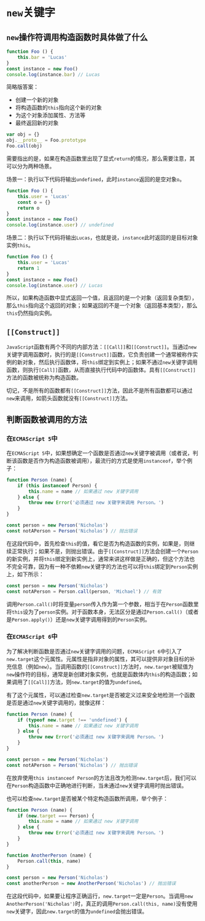 # `new`关键字

## `new`操作符调用构造函数时具体做了什么

```js
function Foo () {
    this.bar = 'Lucas'
}
const instance = new Foo()
console.log(instance.bar) // Lucas
```

简略版答案：

- 创建一个新的对象
- 将构造函数的`this`指向这个新的对象
- 为这个对象添加属性、方法等
- 最终返回新的对象

```js
var obj = {}
obj.__proto__ = Foo.prototype
Foo.call(obj)
```

需要指出的是，如果在构造函数里出现了显式`return`的情况，那么需要注意，其可以分为两种场景。

场景一：执行以下代码将输出`undefined`，此时`instance`返回的是空对象`o`。

```js
function Foo () {
    this.user = 'Lucas'
    const o = {}
    return o
}
const instance = new Foo()
console.log(instance.user) // undefined
```

场景二：执行以下代码将输出`Lucas`，也就是说，`instance`此时返回的是目标对象实例`this`。

```js
function Foo () {
    this.user = 'Lucas'
    return 1
}
const instance = new Foo()
console.log(instance.user) // Lucas
```

所以，如果构造函数中显式返回一个值，且返回的是一个对象（返回复杂类型），那么`this`指向这个返回的对象；如果返回的不是一个对象（返回基本类型），那么`this`仍然指向实例。

## `[[Construct]]`

`JavaScript`函数有两个不同的内部方法：`[[Call]]`和`[[Construct]]`。当通过`new`关键字调用函数时，执行的是`[[Construct]]`函数，它负责创建一个通常被称作实例的新对象，然后执行函数体，将`this`绑定到实例上；如果不通过`new`关键字调用函数，则执行`[Call]]`函数，从而直接执行代码中的函数体。具有`[[Construct]]`方法的函数被统称为构造函数。

切记，不是所有的函数都有`[[Construct]]`方法，因此不是所有函数都可以通过`new`来调用，如箭头函数就没有`[[Construct]]`方法。

## 判断函数被调用的方法

### 在`ECMAScript 5`中

在`ECMAScript 5`中，如果想确定一个函数是否通过`new`关键字被调用（或者说，判断该函数是否作为构造函数被调用），最流行的方式是使用`instanceof`，举个例子：

```js
function Person (name) {
    if (this instanceof Person) {
        this.name = name // 如果通过 new 关键字调用
    } else {
        throw new Error('必须通过 new 关键字来调用 Person。')
    }
}

const person = new Person('Nicholas')
const notAPerson = Person('Nicholas') // 抛出错误
```

在这段代码中，首先检查`this`的值，看它是否为构造函数的实例，如果是，则继续正常执行；如果不是，则抛出错误。由于`[[Construct]]`方法会创建一个`Person`的新实例，并将`this`绑定到新实例上，通常来讲这样做是正确的，但这个方法也不完全可靠，因为有一种不依赖`new`关键字的方法也可以将`this`绑定到`Person`实例上，如下所示：

```js
const person = new Person('Nicholas')
const notAPerson = Person.call(person, 'Michael') // 有效
```

调用`Person.call()`时将变量`person`传入作为第一个参数，相当于在`Person`函数里将`this`设为了`person`实例。对于函数本身，无法区分是通过`Person.call()`（或者是`Person.apply()`）还是`new`关键字调用得到的`Person`实例。

### 在`ECMAScript 6`中

为了解决判断函数是否通过`new`关键字调用的问题，`ECMAScript 6`中引入了`new.target`这个元属性。元属性是指非对象的属性，其可以提供非对象目标的补充信息（例如`new`）。当调用函数的`[[Construct]]`方法时，`new.target`被赋值为`new`操作符的目标，通常是新创建对象实例，也就是函数体内`this`的构造函数；如果调用了`[[Call]]`方法，则`new.target`的值为`undefined`。

有了这个元属性，可以通过检查`new.target`是否被定义过来安全地检测一个函数是否是通过`new`关键字调用的，就像这样：

```js
function Person (name) {
    if (typeof new.target !== 'undefined') {
        this.name = name // 如果通过 new 关键字调用
    } else {
        throw new Error('必须通过 new 关键字来调用 Person。')
    }
}

const person = new Person('Nicholas')
const notAPerson = Person('Nicholas') // 抛出错误
```

在放弃使用`this instanceof Person`的方法且改为检测`new.target`后，我们可以在`Person`构造函数中正确地进行判断，当未通过`new`关键字调用时抛出错误。

也可以检查`new.target`是否被某个特定构造函数所调用，举个例子：

```js
function Person (name) {
    if (new.target === Person) {
        this.name = name // 如果通过 new 关键字调用
    } else {
        throw new Error('必须通过 new 关键字来调用 Person。')
    }
}

function AnotherPerson (name) {
    Person.call(this, name)
}

const person = new Person('Nicholas')
const anotherPerson = new AnotherPerson('Nicholas') // 抛出错误
```

在这段代码中，如果要让程序正确运行，`new.target`一定是`Person`。当调用`new AnotherPerson('Nicholas')`时，真正的调用`Person.call(this, name)`没有使用`new`关键字，因此`new.target`的值为`undefined`会抛出错误。

